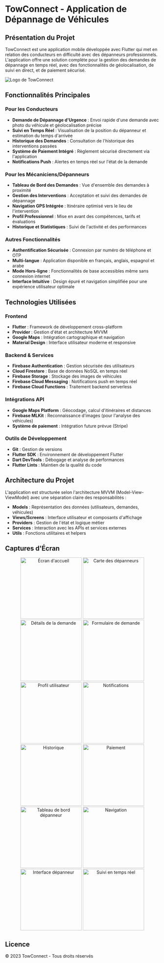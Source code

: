 # TowConnect - Application de Dépannage de Véhicules

## Présentation du Projet

TowConnect est une application mobile développée avec Flutter qui met en relation des conducteurs en difficulté avec des dépanneurs professionnels. L'application offre une solution complète pour la gestion des demandes de dépannage en temps réel, avec des fonctionnalités de géolocalisation, de suivi en direct, et de paiement sécurisé.

![Logo de TowConnect](assets/images/logo.png)

## Fonctionnalités Principales

### Pour les Conducteurs
- **Demande de Dépannage d'Urgence** : Envoi rapide d'une demande avec photo du véhicule et géolocalisation précise
- **Suivi en Temps Réel** : Visualisation de la position du dépanneur et estimation du temps d'arrivée
- **Historique des Demandes** : Consultation de l'historique des interventions passées
- **Système de Paiement Intégré** : Règlement sécurisé directement via l'application
- **Notifications Push** : Alertes en temps réel sur l'état de la demande

### Pour les Mécaniciens/Dépanneurs
- **Tableau de Bord des Demandes** : Vue d'ensemble des demandes à proximité
- **Gestion des Interventions** : Acceptation et suivi des demandes de dépannage
- **Navigation GPS Intégrée** : Itinéraire optimisé vers le lieu de l'intervention
- **Profil Professionnel** : Mise en avant des compétences, tarifs et évaluations
- **Historique et Statistiques** : Suivi de l'activité et des performances

### Autres Fonctionnalités
- **Authentification Sécurisée** : Connexion par numéro de téléphone et OTP
- **Multi-langue** : Application disponible en français, anglais, espagnol et arabe
- **Mode Hors-ligne** : Fonctionnalités de base accessibles même sans connexion internet
- **Interface Intuitive** : Design épuré et navigation simplifiée pour une expérience utilisateur optimale

## Technologies Utilisées

### Frontend
- **Flutter** : Framework de développement cross-platform
- **Provider** : Gestion d'état et architecture MVVM
- **Google Maps** : Intégration cartographique et navigation
- **Material Design** : Interface utilisateur moderne et responsive

### Backend & Services
- **Firebase Authentication** : Gestion sécurisée des utilisateurs
- **Cloud Firestore** : Base de données NoSQL en temps réel
- **Firebase Storage** : Stockage des images de véhicules
- **Firebase Cloud Messaging** : Notifications push en temps réel
- **Firebase Cloud Functions** : Traitement backend serverless

### Intégrations API
- **Google Maps Platform** : Géocodage, calcul d'itinéraires et distances
- **Firebase MLKit** : Reconnaissance d'images (pour l'analyse des véhicules)
- **Système de paiement** : Intégration future prévue (Stripe)

### Outils de Développement
- **Git** : Gestion de versions
- **Flutter SDK** : Environnement de développement Flutter
- **Dart DevTools** : Débogage et analyse de performances
- **Flutter Lints** : Maintien de la qualité du code

## Architecture du Projet

L'application est structurée selon l'architecture MVVM (Model-View-ViewModel) avec une séparation claire des responsabilités :

- **Models** : Représentation des données (utilisateurs, demandes, véhicules)
- **Views/Screens** : Interface utilisateur et composants d'affichage
- **Providers** : Gestion de l'état et logique métier
- **Services** : Interaction avec les APIs et services externes
- **Utils** : Fonctions utilitaires et helpers

## Captures d'Écran

<div align="center">
  <img src="assets/images/Screenshot_1747396575.png" alt="Écran d'accueil" width="200"/>
  <img src="assets/images/Screenshot_1747396582.png" alt="Carte des dépanneurs" width="200"/>
  <img src="assets/images/Screenshot_1747396591.png" alt="Détails de la demande" width="200"/>
  <img src="assets/images/Screenshot_1747396594.png" alt="Formulaire de demande" width="200"/>
</div>

<div align="center">
  <img src="assets/images/Screenshot_1747396613.png" alt="Profil utilisateur" width="200"/>
  <img src="assets/images/Screenshot_1747396635.png" alt="Notifications" width="200"/>
  <img src="assets/images/Screenshot_1747396776.png" alt="Historique" width="200"/>
  <img src="assets/images/Screenshot_1747396788.png" alt="Paiement" width="200"/>
</div>

<div align="center">
  <img src="assets/images/Screenshot_1747396793.png" alt="Tableau de bord dépanneur" width="200"/>
  <img src="assets/images/Screenshot_1747396817.png" alt="Navigation" width="200"/>
  <img src="assets/images/Screenshot_1747396262.png" alt="Interface dépanneur" width="200"/>
  <img src="assets/images/Screenshot_1747396435.png" alt="Suivi en temps réel" width="200"/>
</div>

## Licence

© 2023 TowConnect - Tous droits réservés
